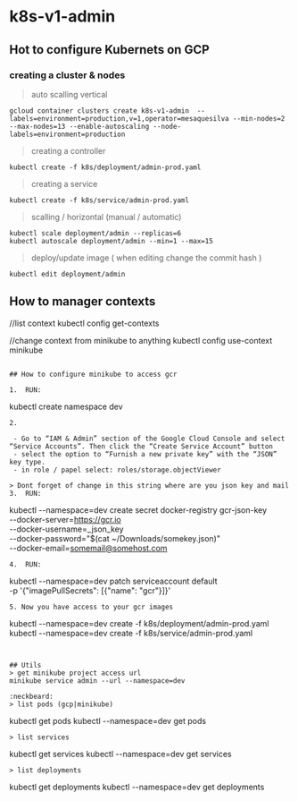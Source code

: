 # k8s-v1-admin

## Hot to configure Kubernets on GCP

### creating a cluster & nodes
> auto scalling vertical
```
gcloud container clusters create k8s-v1-admin  --labels=environment=production,v=1,operator=mesaquesilva --min-nodes=2 --max-nodes=13 --enable-autoscaling --node-labels=environment=production
```
> creating a controller
```
kubectl create -f k8s/deployment/admin-prod.yaml
```
> creating a service
```
kubectl create -f k8s/service/admin-prod.yaml
```
> scalling / horizontal (manual / automatic)
```
kubectl scale deployment/admin --replicas=6
kubectl autoscale deployment/admin --min=1 --max=15
```

> deploy/update image ( when editing change the commit hash )
```
kubectl edit deployment/admin
```

## How to manager contexts
//list context
kubectl config get-contexts

//change context from minikube to anything
kubectl config use-context minikube

```

## How to configure minikube to access gcr

1.  RUN: 
```
kubectl create namespace dev
```
2. 

 - Go to “IAM & Admin” section of the Google Cloud Console and select “Service Accounts”. Then click the “Create Service Account” button
 - select the option to “Furnish a new private key” with the “JSON” key type.
 - in role / papel select: roles/storage.objectViewer

> Dont forget of change in this string where are you json key and mail
3.  RUN:
```
kubectl --namespace=dev create secret docker-registry gcr-json-key \
          --docker-server=https://gcr.io \
          --docker-username=_json_key \
          --docker-password="$(cat ~/Downloads/somekey.json)" \
          --docker-email=somemail@somehost.com
```
4.  RUN: 
```
kubectl --namespace=dev patch serviceaccount default \
          -p '{"imagePullSecrets": [{"name": "gcr"}]}'
```
5. Now you have access to your gcr images
```
kubectl --namespace=dev create -f k8s/deployment/admin-prod.yaml
kubectl --namespace=dev create -f k8s/service/admin-prod.yaml
```


## Utils
> get minikube project access url
minikube service admin --url --namespace=dev

:neckbeard:
> list pods (gcp|minikube) 
```
kubectl get pods
kubectl --namespace=dev get pods
```
> list services
```
kubectl get services
kubectl --namespace=dev get services
```
> list deployments
```
kubectl get deployments
kubectl --namespace=dev get deployments
```
